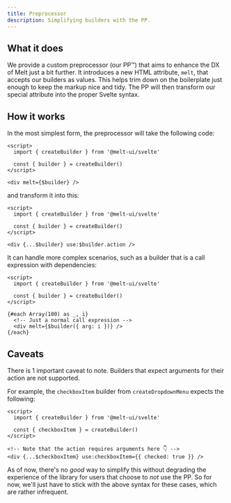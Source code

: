 ```yaml
---
title: Preprocessor
description: Simplifying builders with the PP.
---
```


## What it does

We provide a custom preprocessor (our PP™) that aims to enhance the DX of Melt just a bit further.
It introduces a new HTML attribute, `melt`, that accepts our builders as values. This helps trim
down on the boilerplate just enough to keep the markup nice and tidy. The PP will then transform our
special attribute into the proper Svelte syntax.

## How it works

In the most simplest form, the preprocessor will take the following code:

```svelte
<script>
  import { createBuilder } from '@melt-ui/svelte'

  const { builder } = createBuilder()
</script>

<div melt={$builder} />
```

and transform it into this:

```svelte
<script>
  import { createBuilder } from '@melt-ui/svelte'

  const { builder } = createBuilder()
</script>

<div {...$builder} use:$builder.action />
```

It can handle more complex scenarios, such as a builder that is a call expression with dependencies:

```svelte
<script>
  import { createBuilder } from '@melt-ui/svelte'

  const { builder } = createBuilder()
</script>

{#each Array(100) as _, i}
  <!-- Just a normal call expression -->
  <div melt={$builder({ arg: i })} />
{/each}
```

## Caveats

There is 1 important caveat to note. Builders that expect arguments for their action are not
supported.

For example, the `checkboxItem` builder from `createDropdownMenu` expects the following:

```svelte
<script>
  import { createBuilder } from '@melt-ui/svelte'

  const { checkboxItem } = createBuilder()
</script>

<!-- Note that the action requires arguments here 👇 -->
<div {...$checkboxItem} use:checkboxItem={{ checked: true }} />
```

As of now, there's no _good_ way to simplify this without degrading the experience of the library
for users that choose to _not_ use the PP. So for now, we'll just have to stick with the above
syntax for these cases, which are rather infrequent.
